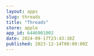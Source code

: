 ```yaml
---
layout: apps
slug: threads
title: "Threads"
store: apple
app_id: 6446901002
date: 2024-09-17T23:43:38Z
published: 2023-12-14T08:00:00Z
---
```

